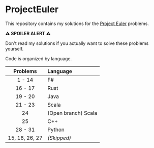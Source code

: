 # ProjectEuler

This repository contains my solutions for the [Project Euler](https://projecteuler.net/) problems.

**⚠️ SPOILER ALERT ⚠️**

Don't read my solutions if you actually want to solve these problems yourself.

Code is organized by language.

| Problems | Language  |
| :---: | :------- |
| 1 - 14 | F# |
| 16 - 17 | Rust |
| 19 - 20 | Java |
| 21 - 23 | Scala |
| 24 | (Open branch) Scala |
| 25 | C++ |
| 28 - 31 | Python |
| 15, 18, 26, 27 | _(Skipped)_ |